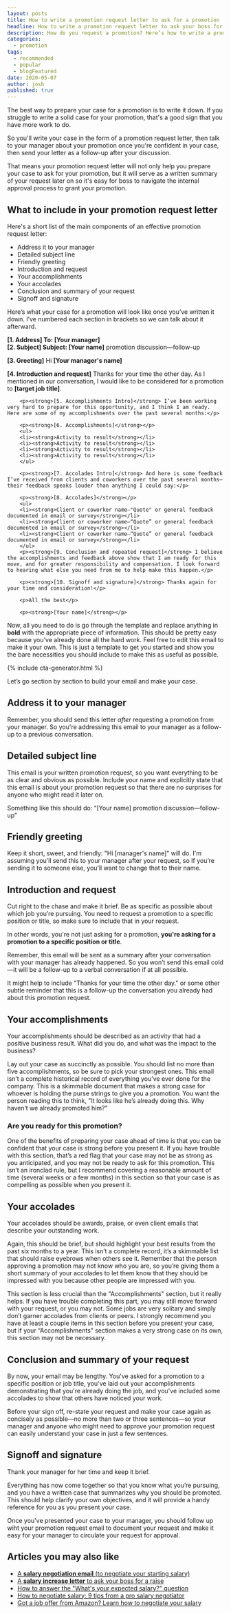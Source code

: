 ```yaml
---
layout: posts
title: How to write a promotion request letter to ask for a promotion
headline: How to write a promotion request letter to ask your boss for a promotion
description: How do you request a promotion? Here’s how to write a promotion request letter, schedule a meeting with your boss, and follow up to get your next promotion.
categories:
  - promotion
tags:
  - recommended
  - popular
  - blogFeatured
date: 2020-05-07
author: josh
published: true
---
```

The best way to prepare your case for a promotion is to write it down. If you struggle to write a solid case for your promotion, that's a good sign that you have more work to do.

So you'll write your case in the form of a promotion request letter, then talk to your manager about your promotion once you're confident in your case, then send your letter as a follow-up after your discussion.

That means your promotion request letter will not only help you prepare your case to ask for your promotion, but it will serve as a written summary of your request later on so it's easy for boss to navigate the internal approval process to grant your promotion.

## What to include in your promotion request letter

Here's a short list of the main components of an effective promotion request letter:

* Address it to your manager
* Detailed subject line
* Friendly greeting
* Introduction and request
* Your accomplishments
* Your accolades
* Conclusion and summary of your request
* Signoff and signature

Here’s what your case for a promotion will look like once you’ve written it down. I’ve numbered each section in brackets so we can talk about it afterward.

<div class="email-block">
  <div class="masthead">
    <p><i class="fas fa-circle"></i><i class="fas fa-circle"></i><i class="fas fa-circle"></i></p>
  </div>
  <div class="email-header">
	 <p>
	 	<strong>[1. Address] To: [Your manager]</strong><br>
	 	<strong>[2. Subject] Subject: [Your name]</strong> promotion discussion—follow-up
	 </p>
  </div>
  <div class="email-copy">
		<p><strong>[3. Greeting]</strong> Hi <strong>[Your manager's name]</strong></p>
		<p><strong>[4. Introduction and request]</strong> Thanks for your time the other day. As I mentioned in our conversation, I would like to be considered for a promotion to <strong>[target job title]</strong>.</p>

		<p><strong>[5. Accomplishments Intro]</strong> I’ve been working very hard to prepare for this opportunity, and I think I am ready. Here are some of my accomplishments over the past several months:</p>

		<p><strong>[6. Accomplishments]</strong></p>
		<ul>
		<li><strong>Activity to result</strong></li>
		<li><strong>Activity to result</strong></li>
		<li><strong>Activity to result</strong></li>
		<li><strong>Activity to result</strong></li>
		</ul>

		<p><strong>[7. Accolades Intro]</strong> And here is some feedback I’ve received from clients and coworkers over the past several months—their feedback speaks louder than anything I could say:</p>

		<p><strong>[8. Accolades]</strong></p>
		<ul>
		<li><strong>Client or coworker name—"Quote" or general feedback documented in email or survey</strong></li>
		<li><strong>Client or coworker name—“Quote” or general feedback documented in email or survey</strong></li>
		<li><strong>Client or coworker name—“Quote” or general feedback documented in email or survey</strong></li>
		</ul>
		<p><strong>[9. Conclusion and repeated request]</strong> I believe the accomplishments and feedback above show that I am ready for this move, and for greater responsibility and compensation. I look forward to hearing what else you need from me to help make this happen.</p>

		<p><strong>[10. Signoff and signature]</strong> Thanks again for your time and consideration!</p>

		<p>All the best</p>

		<p><strong>[Your name]</strong></p>
  </div>
</div>

Now, all you need to do is go through the template and replace anything in **bold** with the appropriate piece of information. This should be pretty easy because you’ve already done all the hard work. Feel free to edit this email to make it your own. This is just a template to get you started and show you the bare necessities you should include to make this as useful as possible.

{% include cta-generator.html %}

Let’s go section by section to build your email and make your case.

## Address it to your manager

Remember, you should send this letter *after* requesting a promotion from your manager. So you're addressing this email to your manager as a follow-up to a previous conversation.

## Detailed subject line

This email is your written promotion request, so you want everything to be as clear and obvious as possible. Include your name and explicitly state that this email is about your promotion request so that there are no surprises for anyone who might read it later on.

Something like this should do: “[Your name] promotion discussion—follow-up”

## Friendly greeting

Keep it short, sweet, and friendly: "Hi [manager's name]" will do. I'm assuming you’ll send this to your manager after your request, so If you’re sending it to someone else, you’ll want to change that to their name.

## Introduction and request

Cut right to the chase and make it brief. Be as specific as possible about which job you’re pursuing. You need to request a promotion to a specific position or title, so make sure to include that in your request.

In other words, you're not just asking for a promotion, **you're asking for a promotion to a specific position or title**.

Remember, this email will be sent as a summary after your conversation with your manager has already happened. So you won’t send this email cold—it will be a follow-up to a verbal conversation if at all possible.

It might help to include "Thanks for your time the other day." or some other subtle reminder that this is a follow-up the conversation you already had about this promotion request.

## Your accomplishments

Your accomplishments should be described as an activity that had a positive business result. What did you do, and what was the impact to the business?

Lay out your case as succinctly as possible. You should list no more than five accomplishments, so be sure to pick your strongest ones. This email isn’t a complete historical record of everything you’ve ever done for the company. This is a skimmable document that makes a strong case for whoever is holding the purse strings to give you a promotion. You want the person reading this to think, "It looks like he’s already doing this. Why haven’t we already promoted him?"

### Are you ready for this promotion?

One of the benefits of preparing your case ahead of time is that you can be confident that your case is strong before you present it. If you have trouble with this section, that’s a red flag that your case may not be as strong as you anticipated, and you may not be ready to ask for this promotion. This isn’t an ironclad rule, but I recommend covering a reasonable amount of time (several weeks or a few months) in this section so that your case is as compelling as possible when you present it.

## Your accolades

Your accolades should be awards, praise, or even client emails that describe your outstanding work.

Again, this should be brief, but should highlight your best results from the past six months to a year. This isn’t a complete record, it’s a skimmable list that should raise eyebrows when others see it. Remember that the person approving a promotion may not know who you are, so you’re giving them a short summary of your accolades to let them know that they should be impressed with you because other people are impressed with you.

This section is less crucial than the "Accomplishments" section, but it really helps. If you have trouble completing this part, you may still move forward with your request, or you may not. Some jobs are very solitary and simply don’t garner accolades from clients or peers. I strongly recommend you have at least a couple items in this section before you present your case, but if your “Accomplishments” section makes a very strong case on its own, this section may not be necessary.

## Conclusion and summary of your request

By now, your email may be lengthy. You've asked for a promotion to a specific position or job title, you've laid out your accomplishments demonstrating that you're already doing the job, and you've included some accolades to show that others have noticed your work.

Before your sign off, re-state your request and make your case again as concisely as possible—no more than two or three sentences—so your manager and anyone who might need to approve your promotion request can easily understand your case in just a few sentences.

## Signoff and signature

Thank your manager for her time and keep it brief.

Everything has now come together so that you know what you’re pursuing, and you have a written case that summarizes why you should be promoted. This should help clarify your own objectives, and it will provide a handy reference for you as you present your case.

Once you've presented your case to your manager, you should follow up wiht your promotion request email to document your request and make it easy for your manager to circulate your request for approval.

## Articles you may also like

- [A **salary negotiation email** (to negotiate your starting salary)](/salary-negotiation-email-sample/)
- [A **salary increase letter** to ask your boss for a raise](/salary-increase-letter-sample/)
- [How to answer the "What's your expected salary?" question](/salary-expectations-interview-question/)
- [How to negotiate salary: 9 tips from a pro salary negotiator](/salary-negotiation-guide/)
- [Got a job offer from Amazon? Learn how to negotiate your salary](/amazon-salary-negotiation/)